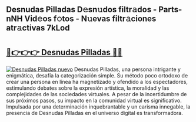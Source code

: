 ## Desnudas Pilladas D𝚎sn𝚞dos filtr𝚊dos - Parts-nNH Vid𝚎os f𝚘tos - N𝚞evas filtr𝚊ciones atr𝚊ctivas 7kLod

# <h2><a href="http://mb74y3.tromn.icu/?c=Desnudas+Pilladas">🔗👉👉👉 Desnudas Pilladas 🔗🔗</a></h2>

[![Desnudas Pilladas nuevo](https://i.imgur.com/pEAQMta.gif)](http://mb74y3.tromn.icu/?c=Desnudas+Pilladas)
Desnudas Pilladas, una persona intrigante y enigmática, desafía la categorización simple. Su método poco ortodoxo de crear una persona en línea ha magnetizado y ofendido a los espectadores, estimulando debates sobre la expresión artística, la moralidad y las complejidades de las sociedades virtuales. A pesar de la incertidumbre de sus próximos pasos, su impacto en la comunidad virtual es significativo. Impulsada por una determinación inquebrantable y un carisma innegable, la presencia de Desnudas Pilladas en el universo digital es transformadora.
